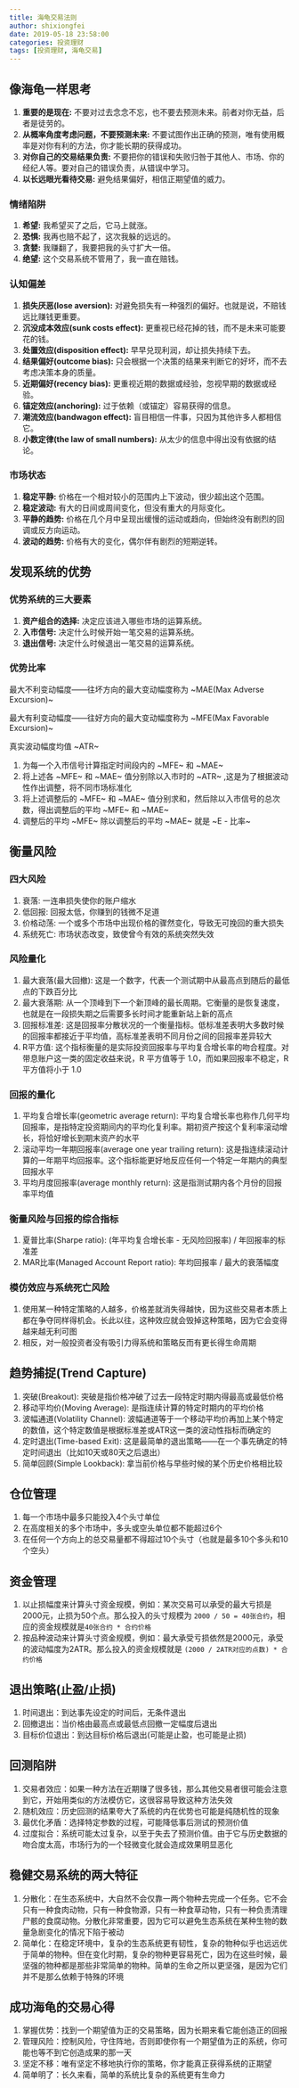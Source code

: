 ```yaml
---
title: 海龟交易法则
author: shixiongfei
date: 2019-05-18 23:58:00
categories: 投资理财
tags: [投资理财, 海龟交易]
---
```


## 像海龟一样思考

  1. **重要的是现在:** 不要对过去念念不忘，也不要去预测未来。前者对你无益，后者是徒劳的。
  2. **从概率角度考虑问题，不要预测未来:** 不要试图作出正确的预测，唯有使用概率是对你有利的方法，你才能长期的获得成功。
  3. **对你自己的交易结果负责:** 不要把你的错误和失败归咎于其他人、市场、你的经纪人等。要对自己的错误负责，从错误中学习。
  4. **以长远眼光看待交易:** 避免结果偏好，相信正期望值的威力。

### 情绪陷阱

   1. **希望:** 我希望买了之后，它马上就涨。
   2. **恐惧:** 我再也赔不起了，这次我躲的远远的。
   3. **贪婪:** 我赚翻了，我要把我的头寸扩大一倍。
   4. **绝望:** 这个交易系统不管用了，我一直在赔钱。

### 认知偏差

   1. **损失厌恶(lose aversion):** 对避免损失有一种强烈的偏好。也就是说，不赔钱远比赚钱更重要。
   2. **沉没成本效应(sunk costs effect):** 更重视已经花掉的钱，而不是未来可能要花的钱。
   3. **处置效应(disposition effect):** 早早兑现利润，却让损失持续下去。
   4. **结果偏好(outcome bias):** 只会根据一个决策的结果来判断它的好坏，而不去考虑决策本身的质量。
   5. **近期偏好(recency bias):** 更重视近期的数据或经验，忽视早期的数据或经验。
   6. **锚定效应(anchoring):** 过于依赖（或锚定）容易获得的信息。
   7. **潮流效应(bandwagon effect):** 盲目相信一件事，只因为其他许多人都相信它。
   8. **小数定律(the law of small numbers):** 从太少的信息中得出没有依据的结论。

### 市场状态

   1. **稳定平静:** 价格在一个相对较小的范围内上下波动，很少超出这个范围。
   2. **稳定波动:** 有大的日间或周间变化，但没有重大的月际变化。
   3. **平静的趋势:** 价格在几个月中呈现出缓慢的运动或趋向，但始终没有剧烈的回调或反方向运动。
   4. **波动的趋势:** 价格有大的变化，偶尔伴有剧烈的短期逆转。

## 发现系统的优势

### 优势系统的三大要素

   1. **资产组合的选择:** 决定应该进入哪些市场的运算系统。
   2. **入市信号:** 决定什么时候开始一笔交易的运算系统。
   3. **退出信号:** 决定什么时候退出一笔交易的运算系统。

### 优势比率

   最大不利变动幅度——往坏方向的最大变动幅度称为 ~MAE(Max Adverse Excursion)~

   最大有利变动幅度——往好方向的最大变动幅度称为 ~MFE(Max Favorable Excursion)~

   真实波动幅度均值 ~ATR~

   1. 为每一个入市信号计算指定时间段内的 ~MFE~ 和 ~MAE~
   2. 将上述各 ~MFE~ 和 ~MAE~ 值分别除以入市时的 ~ATR~ ,这是为了根据波动性作出调整，将不同市场标准化
   3. 将上述调整后的 ~MFE~ 和 ~MAE~ 值分别求和，然后除以入市信号的总次数，得出调整后的平均 ~MFE~ 和 ~MAE~
   4. 调整后的平均 ~MFE~ 除以调整后的平均 ~MAE~ 就是 ~E - 比率~

## 衡量风险

### 四大风险

   1. 衰落: 一连串损失使你的账户缩水
   2. 低回报: 回报太低，你赚到的钱微不足道
   3. 价格动荡: 一个或多个市场中出现价格的骤然变化，导致无可挽回的重大损失
   4. 系统死亡: 市场状态改变，致使曾今有效的系统突然失效

### 风险量化

   1. 最大衰落(最大回撤): 这是一个数字，代表一个测试期中从最高点到随后的最低点的下跌百分比
   2. 最大衰落期: 从一个顶峰到下一个新顶峰的最长周期。它衡量的是恢复速度，也就是在一段损失期之后需要多长时间才能重新站上新的高点
   3. 回报标准差: 这是回报率分散状况的一个衡量指标。低标准差表明大多数时候的回报率都接近于平均值，高标准差表明不同月份之间的回报率差异较大
   4. R平方值: 这个指标衡量的是实际投资回报率与平均复合增长率的吻合程度。对带息账户这一类的固定收益来说，R 平方值等于 1.0，而如果回报率不稳定，R 平方值将小于 1.0

### 回报的量化

   1. 平均复合增长率(geometric average return): 平均复合增长率也称作几何平均回报率，是指特定投资期间内的平均化复利率。期初资产按这个复利率滚动增长，将恰好增长到期末资产的水平
   2. 滚动平均一年期回报率(average one year trailing return): 这是指连续滚动计算的一年期平均回报率。这个指标能更好地反应任何一个特定一年期内的典型回报水平
   3. 平均月度回报率(average monthly return): 这是指测试期内各个月份的回报率平均值

### 衡量风险与回报的综合指标

   1. 夏普比率(Sharpe ratio): (年平均复合增长率 - 无风险回报率) / 年回报率的标准差
   2. MAR比率(Managed Account Report ratio): 年均回报率 / 最大的衰落幅度

### 模仿效应与系统死亡风险

   1. 使用某一种特定策略的人越多，价格差就消失得越快，因为这些交易者本质上都在争夺同样得机会。长此以往，这种效应就会毁掉这种策略，因为它会变得越来越无利可图
   2. 相反，对一般投资者没有吸引力得系统和策略反而有更长得生命周期

## 趋势捕捉(Trend Capture)

  1. 突破(Breakout): 突破是指价格冲破了过去一段特定时期内得最高或最低价格
  2. 移动平均价(Moving Average): 是指连续计算的特定时期内的平均价格
  3. 波幅通道(Volatility Channel): 波幅通道等于一个移动平均价再加上某个特定的数值，这个特定数值是根据标准差或ATR这一类的波动性指标而确定的
  4. 定时退出(Time-based Exit): 这是最简单的退出策略——在一个事先确定的特定时间退出（比如10天或80天之后退出）
  5. 简单回顾(Simple Lookback): 拿当前价格与早些时候的某个历史价格相比较

## 仓位管理

  1. 每一个市场中最多只能投入4个头寸单位
  2. 在高度相关的多个市场中，多头或空头单位都不能超过6个
  3. 在任何一个方向上的总交易量都不得超过10个头寸（也就是最多10个多头和10个空头）

## 资金管理

  1. 以止损幅度来计算头寸资金规模，例如：某次交易可以承受的最大亏损是2000元，止损为50个点。那么投入的头寸规模为 `2000 / 50 = 40张合约`，相应的资金规模就是`40张合约 * 合约价格`
  2. 按品种波动来计算头寸资金规模，例如：最大承受亏损依然是2000元，承受的波动幅度为2ATR。那么投入的资金规模就是 `(2000 / 2ATR对应的点数) * 合约价格`

## 退出策略(止盈/止损)

  1. 时间退出：到达事先设定的时间后，无条件退出
  2. 回撤退出：当价格由最高点或最低点回撤一定幅度后退出
  3. 目标价位退出：到达目标价格后退出(可能是止盈，也可能是止损)

## 回测陷阱

  1. 交易者效应：如果一种方法在近期赚了很多钱，那么其他交易者很可能会注意到它，开始用类似的方法模仿它，这很容易导致这种方法失效
  2. 随机效应：历史回测的结果夸大了系统的内在优势也可能是纯随机性的现象
  3. 最优化矛盾：选择特定参数的过程，可能降低事后测试的预测价值
  4. 过度拟合：系统可能太过复杂，以至于失去了预测价值。由于它与历史数据的吻合度太高，市场行为的一个轻微变化就会造成效果明显恶化

## 稳健交易系统的两大特征

  1. 分散化：在生态系统中，大自然不会仅靠一两个物种去完成一个任务。它不会只有一种食肉动物，只有一种食物源，只有一种食草动物，只有一种负责清理尸骸的食腐动物。分散化非常重要，因为它可以避免生态系统在某种生物的数量急剧变化的情况下陷于被动
  2. 简单化：在稳定环境中，复杂的生态系统更有韧性，复杂的物种似乎也远远优于简单的物种。但在变化时期，复杂的物种更容易死亡，因为在这些时候，最坚强的物种都是那些非常简单的物种。简单的生命之所以更坚强，是因为它们并不是那么依赖于特殊的环境

## 成功海龟的交易心得

  1. 掌握优势：找到一个期望值为正的交易策略，因为长期来看它能创造正的回报
  2. 管理风险：控制风险，守住阵地，否则即使你有一个期望值为正的系统，你可能也等不到它创造成果的那一天
  3. 坚定不移：唯有坚定不移地执行你的策略，你才能真正获得系统的正期望
  4. 简单明了：长久来看，简单的系统比复杂的系统更有生命力
